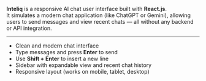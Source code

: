 **Inteliq** is a responsive AI chat user interface built with **React.js**.  
It simulates a modern chat application (like ChatGPT or Gemini), allowing users to send messages and view recent chats — all without any backend or API integration.  

---



-  Clean and modern chat interface  
-  Type messages and press **Enter** to send  
-  Use **Shift + Enter** to insert a new line  
-  Sidebar with expandable view and recent chat history  
-  Responsive layout (works on mobile, tablet, desktop)  
 